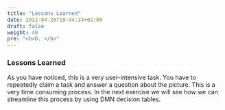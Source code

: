 ```yaml
---
title: "Lessons Learned"
date: 2022-04-26T19:44:24+02:00
draft: false
weight: 40
pre: "<b>D. </b>"
---
```


### Lessons Learned

As you have noticed, this is a very user-intensive task. You have to repeatedly claim a task and answer a question about the picture. This is a very time consuming process. In the next exercise we will see how we can streamline this process by using DMN decision tables.
